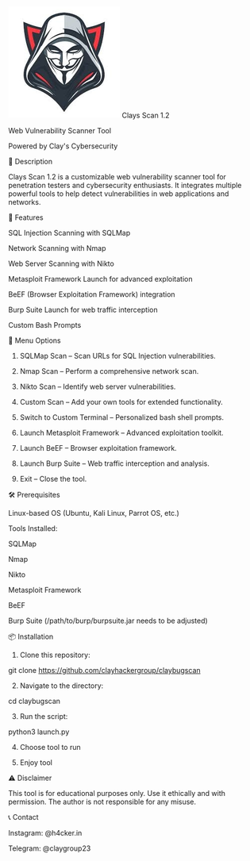 ![Tool By clay](IMG_20240911_141041_910.jpg)
Clays Scan 1.2

Web Vulnerability Scanner Tool


Powered by Clay's Cybersecurity

📜 Description

Clays Scan 1.2 is a customizable web vulnerability scanner tool for penetration testers and cybersecurity enthusiasts. It integrates multiple powerful tools to help detect vulnerabilities in web applications and networks.

🚀 Features

SQL Injection Scanning with SQLMap

Network Scanning with Nmap

Web Server Scanning with Nikto

Metasploit Framework Launch for advanced exploitation

BeEF (Browser Exploitation Framework) integration

Burp Suite Launch for web traffic interception

Custom Bash Prompts


📂 Menu Options

1. SQLMap Scan – Scan URLs for SQL Injection vulnerabilities.


2. Nmap Scan – Perform a comprehensive network scan.


3. Nikto Scan – Identify web server vulnerabilities.


4. Custom Scan – Add your own tools for extended functionality.


5. Switch to Custom Terminal – Personalized bash shell prompts.


6. Launch Metasploit Framework – Advanced exploitation toolkit.


7. Launch BeEF – Browser exploitation framework.


8. Launch Burp Suite – Web traffic interception and analysis.


9. Exit – Close the tool.



🛠️ Prerequisites

Linux-based OS (Ubuntu, Kali Linux, Parrot OS, etc.)

Tools Installed:

SQLMap

Nmap

Nikto

Metasploit Framework

BeEF

Burp Suite (/path/to/burp/burpsuite.jar needs to be adjusted)



📦 Installation

1. Clone this repository:

git clone https://github.com/clayhackergroup/claybugscan


2. Navigate to the directory:

cd claybugscan


3. Run the script:

python3 launch.py

4. Choose tool to run

5. Enjoy tool



⚠️ Disclaimer

This tool is for educational purposes only. Use it ethically and with permission. The author is not responsible for any misuse.

📞 Contact

Instagram: @h4cker.in

Telegram: @claygroup23




